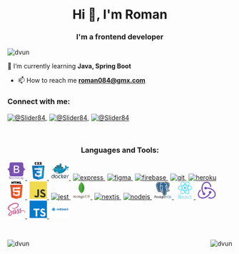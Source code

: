 <h1 align="center">Hi 👋, I'm Roman</h1>
<h3 align="center">I'm a frontend developer</h3>

<p align="left">
    <img src="https://komarev.com/ghpvc/?username=dvun&label=Profile%20views&color=0e75b6&style=flat" alt="dvun"/>
</p>

🌱 I’m currently learning **Java, Spring Boot**

- 📫 How to reach me **roman084@gmx.com**

<h3 align="left">Connect with me:</h3>

<p align="left">
<a href="https://www.linkedin.com/in/roman-sheveljov-696615192/" target="blank" style="margin-right: 5px">
        <img align="center" src="https://www.svgrepo.com/show/138936/linkedin.svg"
             alt="@Slider84" height="30" width="30"/>
</a>

<a href="mailto:roman084@gmx.com" target="blank" style="margin-right: 5px">
        <img align="center" src="https://www.svgrepo.com/show/49000/email.svg"
             alt="@Slider84" height="30" width="30"/>
</a>

<a href="https://t.me/Slider84" target="blank" style="margin-right: 5px">
        <img align="center" src="https://www.svgrepo.com/show/354443/telegram.svg"
             alt="@Slider84" height="30" width="30"/>
</a>
</p>

<br/>

<h3 align="center">Languages and Tools:</h3>

<p align="left">
<a href="https://getbootstrap.com" target="_blank" rel="noreferrer" style="margin-right: 5px">
        <img src="https://raw.githubusercontent.com/devicons/devicon/master/icons/bootstrap/bootstrap-plain-wordmark.svg"
            alt="bootstrap" width="40" height="40"/>
</a>

<a href="https://www.w3schools.com/css/" target="_blank" rel="noreferrer" style="margin-right: 5px">
        <img src="https://raw.githubusercontent.com/devicons/devicon/master/icons/css3/css3-original-wordmark.svg"
            alt="css3" width="40" height="40"/>
</a>

<a href="https://www.docker.com/" target="_blank" rel="noreferrer" style="margin-right: 5px">
        <img src="https://raw.githubusercontent.com/devicons/devicon/master/icons/docker/docker-original-wordmark.svg"
            alt="docker" width="40" height="40"/>
</a>

<a href="https://expressjs.com" target="_blank" rel="noreferrer" style="margin-right: 5px">
        <img src="https://external-content.duckduckgo.com/iu/?u=http%3A%2F%2Ffindnerd.s3.amazonaws.com%2Fimagedata%2F8007%2F8007.png&f=1&nofb=1"
            alt="express" width="80" height="40"/>
</a>

<a href="https://www.figma.com/" target="_blank" rel="noreferrer" style="margin-right: 5px">
        <img src="https://www.vectorlogo.zone/logos/figma/figma-icon.svg" alt="figma" width="40" height="40"/>
</a>

<a href="https://firebase.google.com/" target="_blank" rel="noreferrer" style="margin-right: 5px">
        <img src="https://www.vectorlogo.zone/logos/firebase/firebase-icon.svg" alt="firebase" width="40" height="40"/>
</a>

<a href="https://git-scm.com/" target="_blank" rel="noreferrer" style="margin-right: 5px">
        <img src="https://www.vectorlogo.zone/logos/git-scm/git-scm-icon.svg" alt="git" width="40" height="40"/>
</a>

<a href="https://heroku.com" target="_blank" rel="noreferrer" style="margin-right: 5px">
        <img src="https://www.vectorlogo.zone/logos/heroku/heroku-icon.svg" alt="heroku" width="40" height="40"/>
</a>

<a href="https://www.w3.org/html/" target="_blank" rel="noreferrer" style="margin-right: 5px">
        <img src="https://raw.githubusercontent.com/devicons/devicon/master/icons/html5/html5-original-wordmark.svg"
            alt="html5" width="40" height="40"/>
</a>

<a href="https://developer.mozilla.org/en-US/docs/Web/JavaScript" target="_blank" rel="noreferrer" style="margin-right: 5px">
        <img src="https://raw.githubusercontent.com/devicons/devicon/master/icons/javascript/javascript-original.svg"
        alt="javascript" width="40" height="40"/>
</a>

<a href="https://jestjs.io" target="_blank" rel="noreferrer" style="margin-right: 5px">
        <img src="https://www.vectorlogo.zone/logos/jestjsio/jestjsio-icon.svg" alt="jest" width="40" height="40"/>
</a>

<a href="https://www.mongodb.com/" target="_blank" rel="noreferrer" style="margin-right: 5px">
        <img src="https://raw.githubusercontent.com/devicons/devicon/master/icons/mongodb/mongodb-original-wordmark.svg"
        alt="mongodb" width="40" height="40"/>
</a>

<a href="https://nextjs.org/" target="_blank" rel="noreferrer" style="margin-right: 5px">
    <img src="https://marcas-logos.net/wp-content/uploads/2020/03/NEXT-LOGO-768x432.png" 
    alt="nextjs" width="80" height="40"/>
</a>

<a href="https://nodejs.org" target="_blank" rel="noreferrer" style="margin-right: 5px">
        <img src="https://www.svgrepo.com/show/303658/nodejs-1-logo.svg"
        alt="nodejs" width="40" height="40"/>
</a>

<a href="https://www.postgresql.org" target="_blank" rel="noreferrer" style="margin-right: 5px">
        <img
        src="https://raw.githubusercontent.com/devicons/devicon/master/icons/postgresql/postgresql-original-wordmark.svg"
        alt="postgresql" width="40" height="40"/>
</a>

<a href="https://reactjs.org/" target="_blank" rel="noreferrer" style="margin-right: 5px">
        <img src="https://raw.githubusercontent.com/devicons/devicon/master/icons/react/react-original-wordmark.svg"
        alt="react" width="40" height="40"/>
</a>

<a href="https://redux.js.org" target="_blank" rel="noreferrer" style="margin-right: 5px">
    <img src="https://raw.githubusercontent.com/devicons/devicon/master/icons/redux/redux-original.svg" alt="redux"
         width="40" height="40"/>
</a>

<a href="https://sass-lang.com" target="_blank" rel="noreferrer" style="margin-right: 5px">
        <img src="https://raw.githubusercontent.com/devicons/devicon/master/icons/sass/sass-original.svg" alt="sass"
        width="40" height="40"/>
</a>

<a href="https://www.typescriptlang.org/" target="_blank" rel="noreferrer" style="margin-right: 5px">
    <img src="https://raw.githubusercontent.com/devicons/devicon/master/icons/typescript/typescript-original.svg"
         alt="typescript" width="40" height="40"/>
</a>

<a href="https://webpack.js.org" target="_blank" rel="noreferrer" style="margin-right: 5px">
        <img
        src="https://raw.githubusercontent.com/devicons/devicon/d00d0969292a6569d45b06d3f350f463a0107b0d/icons/webpack/webpack-original-wordmark.svg"
        alt="webpack" width="40" height="40"/>
</a>

</p>

<br/>

<p>
    <img align="left" height="180"
        src="https://github-readme-stats.vercel.app/api/top-langs?username=dvun&show_icons=true&locale=en&layout=compact"
        alt="dvun"/>
</p>

<p>
    <img align="right" src="https://github-readme-streak-stats.herokuapp.com/?user=dvun&" height="180"
        alt="dvun"/>
</p>
